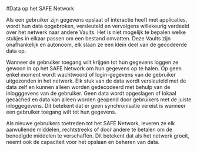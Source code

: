 #Data op het SAFE Network

Als een gebruiker zijn gegevens opslaat of interactie heeft met applicaties, wordt hun data opgebroken, versleuteld en vervolgens willekeurig verdeeld over het netwerk naar andere Vaults. Het is niet mogelijk te bepalen welke stukjes in elkaar passen om een bestand omvatten. Deze Vaults zijn onafhankelijk en autonoom, elk slaan ze een klein deel van de gecodeerde data op.

Wanneer de gebruiker toegang wilt krijgen tot hun gegevens loggen ze gewoon in op het SAFE Network om hun gegevens op te halen. Op geen enkel moment wordt wachtwoord of login-gegevens van de gebruiker uitgezonden in het netwerk. Elk stuk van de data wordt versleuteld met de data zelf en kunnen alleen worden gedecodeerd met behulp van de inlogggevens van de gebruiker. Geen data wordt opgeslagen of lokaal gecached en data kan alleen worden geopend door gebruikers met de juiste inloggegevens. Dit betekent dat er geen synchronisatie vereist is wanneer een gebruiker toegang wilt tot hun gegevens.

Als nieuwe gebruikers toetreden tot het SAFE Network, leveren ze elk aanvullende middelen, rechtstreeks of door andere te betalen om de benodigde middelen te verschaffen. Dit betekent dat als het netwerk groeit, neemt ook de capaciteit voor het opslaan en beheren van data.

